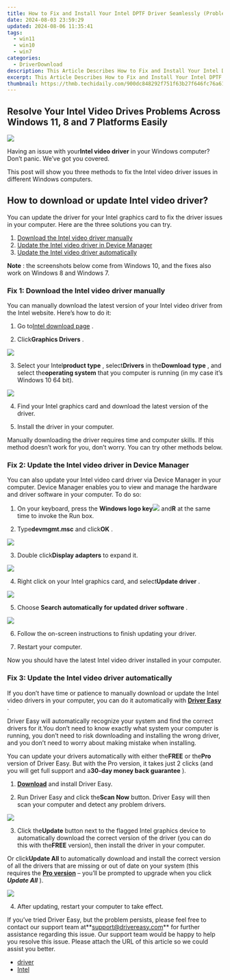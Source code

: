 ```yaml
---
title: How to Fix and Install Your Intel DPTF Driver Seamlessly (Problem Solved)
date: 2024-08-03 23:59:29
updated: 2024-08-06 11:35:41
tags:
  - win11
  - win10
  - win7
categories:
  - DriverDownload
description: This Article Describes How to Fix and Install Your Intel DPTF Driver Seamlessly (Problem Solved)
excerpt: This Article Describes How to Fix and Install Your Intel DPTF Driver Seamlessly (Problem Solved)
thumbnail: https://thmb.techidaily.com/900dc848292f751f63b27f646fc76a619bc7384a4aedd9106177497020dbae72.jpg
---
```


## Resolve Your Intel Video Drives Problems Across Windows 11, 8 and 7 Platforms Easily

![](https://images.drivereasy.com/wp-content/uploads/2018/06/img_5b2cb4564708f.png)

 Having an issue with your**Intel video driver** in your Windows computer? Don’t panic. We’ve got you covered.

 This post will show you three methods to fix the Intel video driver issues in different Windows computers.

## How to download or update Intel video driver?

 You can update the driver for your Intel graphics card to fix the driver issues in your computer. Here are the three solutions you can try.

1. [Download the Intel video driver manually](https://tools.techidaily.com/drivereasy/download/)
2. [Update the Intel video driver in Device Manager](https://tools.techidaily.com/drivereasy/download/)
3. [Update the Intel video driver automatically](https://tools.techidaily.com/drivereasy/download/)

**Note** : the screenshots below come from Windows 10, and the fixes also work on Windows 8 and Windows 7.

###  Fix 1: Download the Intel video driver manually

 You can manually download the latest version of your Intel video driver from the Intel website. Here’s how to do it:

 1) Go to[Intel download page](https://downloadcenter.intel.com/) .

 2) Click**Graphics Drivers** .

![](https://images.drivereasy.com/wp-content/uploads/2018/06/img_5b2cb4c0510f9.jpg)

 3) Select your Intel**product type** , select**Drivers** in the**Download** **type** , and select the**operating system** that you computer is running (in my case it’s Windows 10 64 bit).

![](https://images.drivereasy.com/wp-content/uploads/2018/06/img_5b2cb50498362.jpg)

 4) Find your Intel graphics card and download the latest version of the driver.

 5) Install the driver in your computer.

 Manually downloading the driver requires time and computer skills. If this method doesn’t work for you, don’t worry. You can try other methods below.

###  Fix 2: Update the Intel video driver in Device Manager

 You can also update your Intel video card driver via Device Manager in your computer. Device Manager enables you to view and manage the hardware and driver software in your computer. To do so:

 1) On your keyboard, press the **Windows logo key![](https://images.drivereasy.com/wp-content/uploads/2017/09/img_59b0b16974940.png)**  and**R** at the same time to invoke the Run box.

 2) Type**devmgmt.msc** and click**OK** .

![](https://images.drivereasy.com/wp-content/uploads/2018/06/img_5b1f85504ee6f.jpg)

 3) Double click**Display adapters** to expand it.

![](https://images.drivereasy.com/wp-content/uploads/2018/06/img_5b2cb55bc2a01.png)

 4) Right click on your Intel graphics card, and select**Update driver** .

![](https://images.drivereasy.com/wp-content/uploads/2018/06/img_5b17a789b323b.png)

5) Choose **Search automatically for updated driver software** .

![](https://images.drivereasy.com/wp-content/uploads/2018/06/img_5b2cb59565269.jpg)

 6) Follow the on-screen instructions to finish updating your driver.

 7) Restart your computer.

 Now you should have the latest Intel video driver installed in your computer.

###  Fix 3: Update the Intel video driver automatically

 If you don’t have time or patience to manually download or update the Intel video drivers in your computer, you can do it automatically with **[Driver Easy](https://tools.techidaily.com/drivereasy/download/)**  .

 Driver Easy will automatically recognize your system and find the correct drivers for it.You don’t need to know exactly what system your computer is running, you don’t need to risk downloading and installing the wrong driver, and you don’t need to worry about making mistake when installing.

 You can update your drivers automatically with either the**FREE** or the**Pro** version of Driver Easy. But with the Pro version, it takes just 2 clicks (and you will get full support and a**30-day money back guarantee** ).

 1) **[Download](https://tools.techidaily.com/drivereasy/download/)**  and install Driver Easy.

 2) Run Driver Easy and click the**Scan Now** button. Driver Easy will then scan your computer and detect any problem drivers.

![](https://images.drivereasy.com/wp-content/uploads/2018/06/img_5b20bf24ea7df.jpg)

 3) Click the**Update** button next to the flagged Intel graphics device to automatically download the correct version of the driver (you can do this with the**FREE** version), then install the driver in your computer.

 Or click**Update All** to automatically download and install the correct version of all the drivers that are missing or out of date on your system (this requires the **[Pro version](https://tools.techidaily.com/drivereasy/download/)**  – you’ll be prompted to upgrade when you click **_Update All_** ).

![](https://images.drivereasy.com/wp-content/uploads/2018/06/img_5b2cb658c5eed.jpg)

 4) After updating, restart your computer to take effect.

 If you’ve tried Driver Easy, but the problem persists, please feel free to contact our support team at**<support@drivereasy.com>** for further assistance regarding this issue. Our support team would be happy to help you resolve this issue. Please attach the URL of this article so we could assist you better.

* [driver](https://tools.techidaily.com/drivereasy/download/)
* [Intel](https://tools.techidaily.com/drivereasy/download/)

<ins class="adsbygoogle"
     style="display:block"
     data-ad-format="autorelaxed"
     data-ad-client="ca-pub-7571918770474297"
     data-ad-slot="1223367746"></ins>



<ins class="adsbygoogle"
     style="display:block"
     data-ad-client="ca-pub-7571918770474297"
     data-ad-slot="8358498916"
     data-ad-format="auto"
     data-full-width-responsive="true"></ins>
